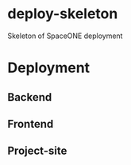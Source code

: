 # deploy-skeleton
Skeleton of SpaceONE deployment

# Deployment

## Backend

## Frontend

## Project-site

